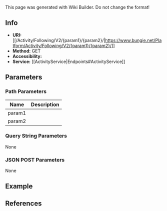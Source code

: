 <span class="wiki-builder">This page was generated with Wiki Builder. Do not change the format!</span>

## Info

* **URI:** [[/Activity/Following/V2/{param1}/{param2}/|https://www.bungie.net/Platform/Activity/Following/V2/{param1}/{param2}/]]
* **Method:** GET
* **Accessibility:** 
* **Service:** [[ActivityService|Endpoints#ActivityService]]

## Parameters
### Path Parameters
Name | Description
---- | -----------
param1 | 
param2 | 

### Query String Parameters
None

### JSON POST Parameters
None

## Example


## References
